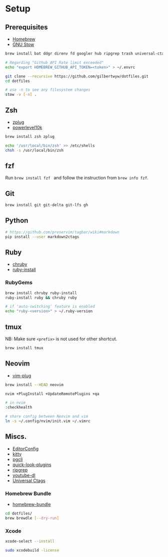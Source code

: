 # Setup

## Prerequisites

- [Homebrew](http://brew.sh/)
- [GNU Stow](https://www.gnu.org/software/stow/)

```sh
brew install bat ddgr direnv fd googler hub ripgrep trash universal-ctags z

# Regarding "Github API Rate limit exceeded"
echo "export HOMEBREW_GITHUB_API_TOKEN=<token>" > ~/.envrc
```

```sh
git clone --recursive https://github.com/gilbertwyw/dotfiles.git
cd dotfiles

# use -n to see any filesystem changes
stow -v [-n] .
```

## Zsh

- [zplug](https://github.com/zplug/zplug)
- [powerlevel10k](https://github.com/romkatv/powerlevel10k)

```sh
brew install zsh zplug

echo '/usr/local/bin/zsh' >> /etc/shells
chsh -s /usr/local/bin/zsh
```

## fzf

Run `brew install fzf ` and follow the instruction from `brew info fzf`.

## Git

```sh
brew install git git-delta git-lfs gh
```
## Python

```sh
# https://github.com/preservim/tagbar/wiki#markdown
pip install --user markdown2ctags
```

## Ruby

- [chruby](https://github.com/postmodern/chruby)
- [ruby-install](https://github.com/postmodern/ruby-install)

### RubyGems

```sh
brew install chruby ruby-install
ruby-install ruby && chruby ruby

# if 'auto-switching' feature is enabled
echo "ruby-<version>" > ~/.ruby-version
```

## tmux

NB: Make sure `<prefix>` is not used for other shortcut.

```sh
brew install tmux
```

## Neovim

- [vim-plug](https://github.com/junegunn/vim-plug#neovim)

```sh
brew install --HEAD neovim

nvim +PlugInstall +UpdateRemotePlugins +qa

# in nvim
:checkhealth

# share config between Neovim and vim
ln -s ~/.config/nvim/init.vim ~/.vimrc
```

## Miscs.

- [EditorConfig](https://editorconfig.org)
- [kitty](https://sw.kovidgoyal.net/kitty/index.html)
- [pgcli](https://www.pgcli.com/)
- [quick-look-plugins](https://github.com/sindresorhus/quick-look-plugins#install-all)
- [ripgrep](https://github.com/BurntSushi/ripgrep)
- [youtube-dl](https://github.com/ytdl-org/youtube-dl)
- [Universal Ctags](https://github.com/universal-ctags/homebrew-universal-ctags#usage)

### Homebrew Bundle

- [homebrew-bundle](https://github.com/Homebrew/homebrew-bundle)

```sh
cd dotfiles/
brew brewdle [--dry-run]
```

### Xcode

```sh
xcode-select --install

sudo xcodebuild -license
```
